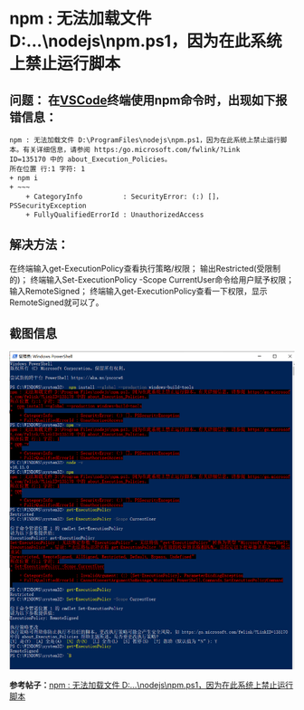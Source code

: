 # npm : 无法加载文件 D:\...\nodejs\npm.ps1，因为在此系统上禁止运行脚本


## **问题：** 在[VSCode](https://so.csdn.net/so/search?q=VSCode&spm=1001.2101.3001.7020)终端使用npm命令时，出现如下报错信息： 

```
npm : 无法加载文件 D:\ProgramFiles\nodejs\npm.ps1，因为在此系统上禁止运行脚本。有关详细信息，请参阅 https:/go.microsoft.com/fwlink/?Link
ID=135170 中的 about_Execution_Policies。
所在位置 行:1 字符: 1
+ npm i
+ ~~~
    + CategoryInfo          : SecurityError: (:) []，PSSecurityException
    + FullyQualifiedErrorId : UnauthorizedAccess

```

## 解决方法：

在终端输入get-ExecutionPolicy查看执行策略/权限；
输出Restricted(受限制的)；
终端输入Set-ExecutionPolicy -Scope CurrentUser命令给用户赋予权限；
输入RemoteSigned；
终端输入get-ExecutionPolicy查看一下权限，显示RemoteSigned就可以了。

## 截图信息
![记录的截图](./images/RecordImages.png)


**参考帖子：**[npm : 无法加载文件 D:\...\nodejs\npm.ps1，因为在此系统上禁止运行脚本](https://blog.csdn.net/pro_fan/article/details/120457551)







